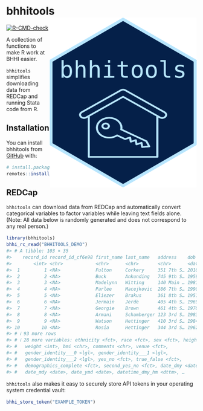 
<!-- README.md is generated from README.Rmd. Please edit that file -->

# bhhitools <img src="man/figures/logo.png" align="right" />

<!-- badges: start -->

[![R-CMD-check](https://github.com/ucsf-bhhi/bhhitools/actions/workflows/R-CMD-check.yaml/badge.svg)](https://github.com/ucsf-bhhi/bhhitools/actions/workflows/R-CMD-check.yaml)
<!-- badges: end -->

A collection of functions to make R work at BHHI easier.

`bhhitools` simplifies downloading data from REDCap and running Stata
code from R.

## Installation

You can install bhhitools from
[GitHub](https://github.com/ucsf-bhhi/bhhitools) with:

``` r
# install.packages("remotes")
remotes::install_github("ucsf-bhhi/bhhitools")
```

## REDCap

`bhhitools` can download data from REDCap and automatically convert
categorical variables to factor variables while leaving text fields
alone. (Note: All data below is randomly generated and does not
correspond to any real person.)

``` r
library(bhhitools)
bhhi_rc_read("BHHITOOLS_DEMO")
#> # A tibble: 103 × 35
#>    record_id record_id_cf6e98 first_name last_name   address    dob        age  
#>        <int> <chr>            <chr>      <chr>       <chr>      <date>     <chr>
#>  1         1 <NA>             Fulton     Corkery     351 7th S… 2010-11-05 12   
#>  2         2 <NA>             Buck       Ankunding   745 9th S… 1959-08-23 63   
#>  3         3 <NA>             Madelynn   Witting     140 Main … 1981-01-16 42   
#>  4         4 <NA>             Parlee     Macejkovic  286 7th S… 1990-03-26 33   
#>  5         5 <NA>             Eliezer    Brakus      361 8th S… 1951-05-24 72   
#>  6         6 <NA>             Jermain    Jerde       405 4th S… 1969-11-25 53   
#>  7         7 <NA>             Georgie    Brown       461 4th S… 1970-12-28 52   
#>  8         8 <NA>             Armani     Schamberger 123 3rd S… 1983-06-24 40   
#>  9         9 <NA>             Watson     Hettinger   410 3rd S… 1984-04-15 39   
#> 10        10 <NA>             Rosia      Hettinger   344 3rd S… 1962-02-10 61   
#> # ℹ 93 more rows
#> # ℹ 28 more variables: ethnicity <fct>, race <fct>, sex <fct>, height <dbl>,
#> #   weight <int>, bmi <chr>, comments <chr>, venue <fct>,
#> #   gender_identity___0 <lgl>, gender_identity___1 <lgl>,
#> #   gender_identity___2 <lgl>, yes_no <fct>, true_false <fct>,
#> #   demographics_complete <fct>, second_yes_no <fct>, date_dmy <date>,
#> #   date_mdy <date>, date_ymd <date>, datetime_dmy_hm <dttm>, …
```

`bhhitools` also makes it easy to securely store API tokens in your
operating system credential vault:

``` r
bhhi_store_token("EXAMPLE_TOKEN")
```

